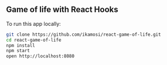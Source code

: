 ## Game of life with React Hooks
To run this app locally:

```bash
git clone https://github.com/ikamosi/react-game-of-life.git
cd react-game-of-life
npm install
npm start
open http://localhost:8080
```
